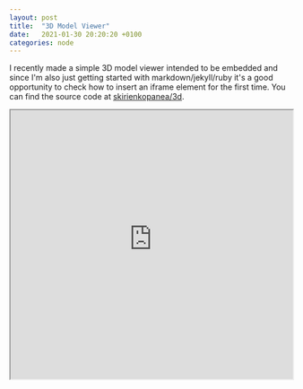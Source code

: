 ```yaml
---
layout: post
title:  "3D Model Viewer"
date:   2021-01-30 20:20:20 +0100
categories: node
---
```

I recently made a simple 3D model viewer intended to be embedded and since I'm also just getting started with markdown/jekyll/ruby it's a good opportunity to check how to insert an iframe element for the first time. You can find the source code at [skirienkopanea/3d](https://github.com/skirienkopanea/3d).
<div class="cannot-use-iframe-directly-must-place-it-within-div">
    <iframe title="A 3D model" width="100%" height="480" src="https://hereinmygarage.herokuapp.com/" allowfullscreen=true></iframe>
</div>